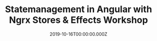 ---
title: Statemanagement in Angular with Ngrx Stores & Effects Workshop
date: 2019-10-16T00:00:00.000Z
image: speaking.jpg
event: Web Developer Conference (WDC) Hamburg
tags: [Angular,ngrx]
category: talks
---